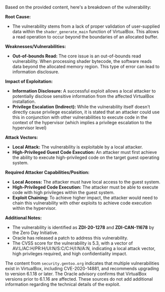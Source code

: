 Based on the provided content, here's a breakdown of the vulnerability:

**Root Cause:**

*   The vulnerability stems from a lack of proper validation of user-supplied data within the `shader_generate_main` function of VirtualBox. This allows a read operation to occur beyond the boundaries of an allocated buffer.

**Weaknesses/Vulnerabilities:**

*   **Out-of-bounds Read:** The core issue is an out-of-bounds read vulnerability. When processing shader bytecode, the software reads data beyond the allocated memory region. This type of error can lead to information disclosure.

**Impact of Exploitation:**

*   **Information Disclosure:** A successful exploit allows a local attacker to potentially disclose sensitive information from the affected VirtualBox installation.
*   **Privilege Escalation (Indirect):** While the vulnerability itself doesn't directly cause privilege escalation, it is stated that an attacker could use this in conjunction with other vulnerabilities to execute code in the context of the hypervisor (which implies a privilege escalation to the hypervisor level)

**Attack Vectors:**

*   **Local Attack:** The vulnerability is exploitable by a local attacker.
*   **High-Privileged Guest Code Execution:** An attacker must first achieve the ability to execute high-privileged code on the target guest operating system.

**Required Attacker Capabilities/Position:**

*   **Local Access:** The attacker must have local access to the guest system.
*   **High-Privileged Code Execution:** The attacker must be able to execute code with high privileges within the guest system.
*   **Exploit Chaining:** To achieve higher impact, the attacker would need to chain this vulnerability with other exploits to achieve code execution within the hypervisor.

**Additional Notes:**

*   The vulnerability is identified as **ZDI-20-1278** and **ZDI-CAN-11678** by the Zero Day Initiative.
*   Oracle has released a patch to address this vulnerability.
*   The CVSS score for the vulnerability is 5.3, with a vector of AV:L/AC:H/PR:H/UI:N/S:C/C:H/I:N/A:N, indicating a local attack vector, high privileges required, and high confidentiality impact.

The content from `security.gentoo.org` indicates that multiple vulnerabilities exist in VirtualBox, including CVE-2020-14881, and recommends upgrading to version 6.1.18 or later. The Oracle advisory confirms that VirtualBox versions prior to 6.1.16 are affected. These sources do not add additional information regarding the technical details of the exploit.